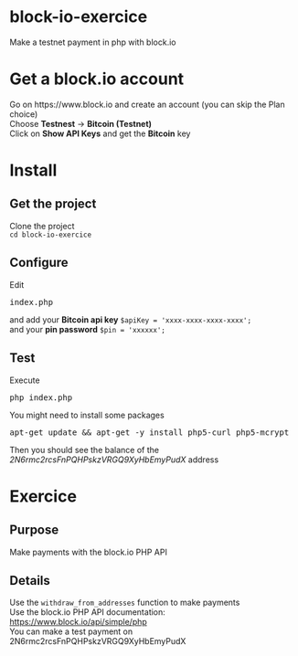 # block-io-exercice
Make a testnet payment in php with block.io
<br />

<h1>Get a block.io account</h1>
Go on https://www.block.io and create an account (you can skip the Plan choice)<br>
Choose <strong>Testnest</strong> -> <strong>Bitcoin (Testnet)</strong><br />
Click on <strong>Show API Keys</strong> and get the <strong>Bitcoin</strong> key<br />


<h1>Install</h1>
<h2>Get the project</h2>
Clone the project<br />
<code>cd block-io-exercice</code>

<h2>Configure</h2>
Edit <pre>index.php</pre> and add
your <strong>Bitcoin api key</strong> <code>$apiKey = 'xxxx-xxxx-xxxx-xxxx';</code><br />
and your <strong>pin password</strong> <code>$pin = 'xxxxxx';</code><br />

<h2>Test</h2>
Execute
<pre>php index.php</pre>

You might need to install some packages
<pre>apt-get update && apt-get -y install php5-curl php5-mcrypt</pre>

Then you should see the balance of the <i>2N6rmc2rcsFnPQHPskzVRGQ9XyHbEmyPudX</i> address<br />

<h1>Exercice</h1>
<h2>Purpose</h2>
Make payments with the block.io PHP API
<h2>Details</h2>
Use the <code>withdraw_from_addresses</code> function to make payments<br />
Use the block.io PHP API documentation: <a href="https://www.block.io/api/simple/php" target="_blank">https://www.block.io/api/simple/php</a><br />
You can make a test payment on 2N6rmc2rcsFnPQHPskzVRGQ9XyHbEmyPudX
